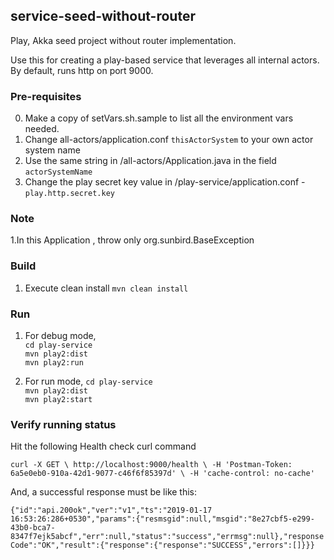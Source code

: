 ## service-seed-without-router
Play, Akka seed project without router implementation.

Use this for creating a play-based service that leverages all internal actors. By default, runs http on port 9000.

### Pre-requisites
0. Make a copy of setVars.sh.sample to list all the environment vars needed.
1. Change all-actors/application.conf `thisActorSystem` to your own actor system name
2. Use the same string in /all-actors/Application.java in the field `actorSystemName`
3. Change the play secret key value in /play-service/application.conf - `play.http.secret.key`

### Note
1.In this Application , throw only org.sunbird.BaseException

### Build

1. Execute clean install `mvn clean install`


### Run 
1. For debug mode, <br> 
   `cd play-service` <br>
   `mvn play2:dist`  <br>
   `mvn play2:run`

2. For run mode, 
   `cd play-service` <br>
   `mvn play2:dist`  <br>
   `mvn play2:start`

### Verify running status

Hit the following Health check curl command 

`curl -X GET \
   http://localhost:9000/health \
   -H 'Postman-Token: 6a5e0eb0-910a-42d1-9077-c46f6f85397d' \
   -H 'cache-control: no-cache'`

And, a successful response must be like this:

`{"id":"api.200ok","ver":"v1","ts":"2019-01-17 16:53:26:286+0530","params":{"resmsgid":null,"msgid":"8e27cbf5-e299-43b0-bca7-8347f7ejk5abcf","err":null,"status":"success","errmsg":null},"responseCode":"OK","result":{"response":{"response":"SUCCESS","errors":[]}}}`